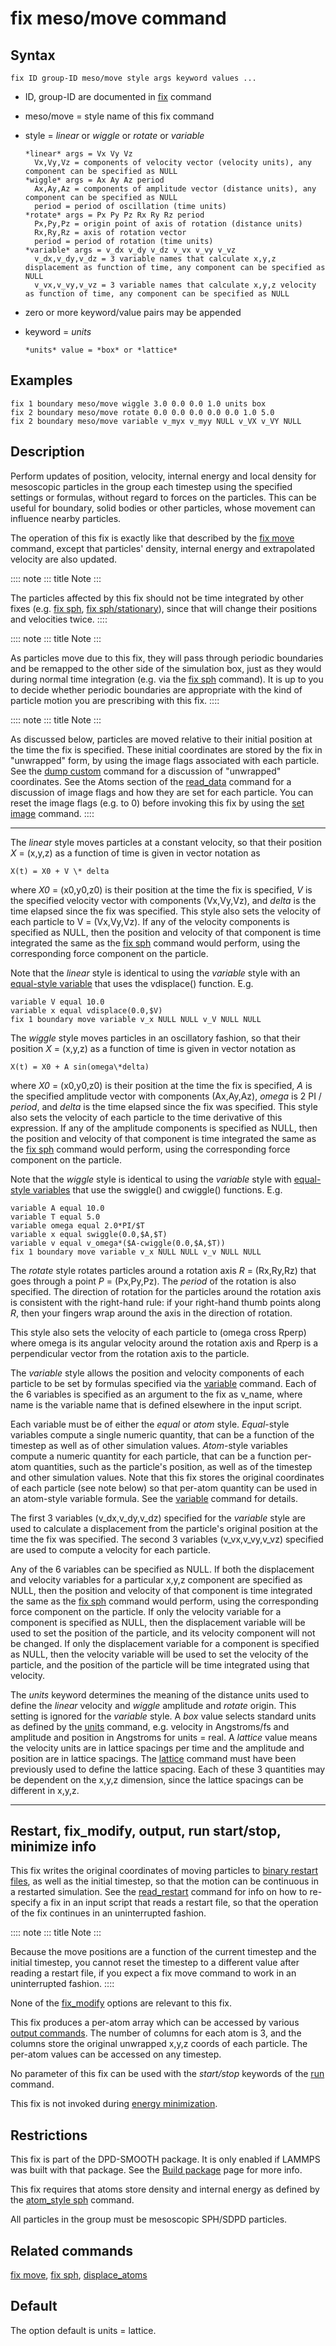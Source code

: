 # fix meso/move command

## Syntax

    fix ID group-ID meso/move style args keyword values ...

-   ID, group-ID are documented in [fix](fix) command

-   meso/move = style name of this fix command

-   style = *linear* or *wiggle* or *rotate* or *variable*

        *linear* args = Vx Vy Vz
          Vx,Vy,Vz = components of velocity vector (velocity units), any component can be specified as NULL
        *wiggle* args = Ax Ay Az period
          Ax,Ay,Az = components of amplitude vector (distance units), any component can be specified as NULL
          period = period of oscillation (time units)
        *rotate* args = Px Py Pz Rx Ry Rz period
          Px,Py,Pz = origin point of axis of rotation (distance units)
          Rx,Ry,Rz = axis of rotation vector
          period = period of rotation (time units)
        *variable* args = v_dx v_dy v_dz v_vx v_vy v_vz
          v_dx,v_dy,v_dz = 3 variable names that calculate x,y,z displacement as function of time, any component can be specified as NULL
          v_vx,v_vy,v_vz = 3 variable names that calculate x,y,z velocity as function of time, any component can be specified as NULL

-   zero or more keyword/value pairs may be appended

-   keyword = *units*

        *units* value = *box* or *lattice*

## Examples

``` LAMMPS
fix 1 boundary meso/move wiggle 3.0 0.0 0.0 1.0 units box
fix 2 boundary meso/move rotate 0.0 0.0 0.0 0.0 0.0 1.0 5.0
fix 2 boundary meso/move variable v_myx v_myy NULL v_VX v_VY NULL
```

## Description

Perform updates of position, velocity, internal energy and local density
for mesoscopic particles in the group each timestep using the specified
settings or formulas, without regard to forces on the particles. This
can be useful for boundary, solid bodies or other particles, whose
movement can influence nearby particles.

The operation of this fix is exactly like that described by the [fix
move](fix_move) command, except that particles\' density, internal
energy and extrapolated velocity are also updated.

:::: note
::: title
Note
:::

The particles affected by this fix should not be time integrated by
other fixes (e.g. [fix sph](fix_sph), [fix
sph/stationary](fix_sph_stationary)), since that will change their
positions and velocities twice.
::::

:::: note
::: title
Note
:::

As particles move due to this fix, they will pass through periodic
boundaries and be remapped to the other side of the simulation box, just
as they would during normal time integration (e.g. via the [fix
sph](fix_sph) command). It is up to you to decide whether periodic
boundaries are appropriate with the kind of particle motion you are
prescribing with this fix.
::::

:::: note
::: title
Note
:::

As discussed below, particles are moved relative to their initial
position at the time the fix is specified. These initial coordinates are
stored by the fix in \"unwrapped\" form, by using the image flags
associated with each particle. See the [dump custom](dump) command for a
discussion of \"unwrapped\" coordinates. See the Atoms section of the
[read_data](read_data) command for a discussion of image flags and how
they are set for each particle. You can reset the image flags (e.g. to
0) before invoking this fix by using the [set image](set) command.
::::

------------------------------------------------------------------------

The *linear* style moves particles at a constant velocity, so that their
position *X* = (x,y,z) as a function of time is given in vector notation
as

    X(t) = X0 + V \* delta

where *X0* = (x0,y0,z0) is their position at the time the fix is
specified, *V* is the specified velocity vector with components
(Vx,Vy,Vz), and *delta* is the time elapsed since the fix was specified.
This style also sets the velocity of each particle to V = (Vx,Vy,Vz). If
any of the velocity components is specified as NULL, then the position
and velocity of that component is time integrated the same as the [fix
sph](fix_sph) command would perform, using the corresponding force
component on the particle.

Note that the *linear* style is identical to using the *variable* style
with an [equal-style variable](variable) that uses the vdisplace()
function. E.g.

``` LAMMPS
variable V equal 10.0
variable x equal vdisplace(0.0,$V)
fix 1 boundary move variable v_x NULL NULL v_V NULL NULL
```

The *wiggle* style moves particles in an oscillatory fashion, so that
their position *X* = (x,y,z) as a function of time is given in vector
notation as

    X(t) = X0 + A sin(omega\*delta)

where *X0* = (x0,y0,z0) is their position at the time the fix is
specified, *A* is the specified amplitude vector with components
(Ax,Ay,Az), *omega* is 2 PI / *period*, and *delta* is the time elapsed
since the fix was specified. This style also sets the velocity of each
particle to the time derivative of this expression. If any of the
amplitude components is specified as NULL, then the position and
velocity of that component is time integrated the same as the [fix
sph](fix_sph) command would perform, using the corresponding force
component on the particle.

Note that the *wiggle* style is identical to using the *variable* style
with [equal-style variables](variable) that use the swiggle() and
cwiggle() functions. E.g.

``` LAMMPS
variable A equal 10.0
variable T equal 5.0
variable omega equal 2.0*PI/$T
variable x equal swiggle(0.0,$A,$T)
variable v equal v_omega*($A-cwiggle(0.0,$A,$T))
fix 1 boundary move variable v_x NULL NULL v_v NULL NULL
```

The *rotate* style rotates particles around a rotation axis *R* =
(Rx,Ry,Rz) that goes through a point *P* = (Px,Py,Pz). The *period* of
the rotation is also specified. The direction of rotation for the
particles around the rotation axis is consistent with the right-hand
rule: if your right-hand thumb points along *R*, then your fingers wrap
around the axis in the direction of rotation.

This style also sets the velocity of each particle to (omega cross
Rperp) where omega is its angular velocity around the rotation axis and
Rperp is a perpendicular vector from the rotation axis to the particle.

The *variable* style allows the position and velocity components of each
particle to be set by formulas specified via the [variable](variable)
command. Each of the 6 variables is specified as an argument to the fix
as v_name, where name is the variable name that is defined elsewhere in
the input script.

Each variable must be of either the *equal* or *atom* style.
*Equal*-style variables compute a single numeric quantity, that can be a
function of the timestep as well as of other simulation values.
*Atom*-style variables compute a numeric quantity for each particle,
that can be a function per-atom quantities, such as the particle\'s
position, as well as of the timestep and other simulation values. Note
that this fix stores the original coordinates of each particle (see note
below) so that per-atom quantity can be used in an atom-style variable
formula. See the [variable](variable) command for details.

The first 3 variables (v_dx,v_dy,v_dz) specified for the *variable*
style are used to calculate a displacement from the particle\'s original
position at the time the fix was specified. The second 3 variables
(v_vx,v_vy,v_vz) specified are used to compute a velocity for each
particle.

Any of the 6 variables can be specified as NULL. If both the
displacement and velocity variables for a particular x,y,z component are
specified as NULL, then the position and velocity of that component is
time integrated the same as the [fix sph](fix_sph) command would
perform, using the corresponding force component on the particle. If
only the velocity variable for a component is specified as NULL, then
the displacement variable will be used to set the position of the
particle, and its velocity component will not be changed. If only the
displacement variable for a component is specified as NULL, then the
velocity variable will be used to set the velocity of the particle, and
the position of the particle will be time integrated using that
velocity.

The *units* keyword determines the meaning of the distance units used to
define the *linear* velocity and *wiggle* amplitude and *rotate* origin.
This setting is ignored for the *variable* style. A *box* value selects
standard units as defined by the [units](units) command, e.g. velocity
in Angstroms/fs and amplitude and position in Angstroms for units =
real. A *lattice* value means the velocity units are in lattice spacings
per time and the amplitude and position are in lattice spacings. The
[lattice](lattice) command must have been previously used to define the
lattice spacing. Each of these 3 quantities may be dependent on the
x,y,z dimension, since the lattice spacings can be different in x,y,z.

------------------------------------------------------------------------

## Restart, fix_modify, output, run start/stop, minimize info

This fix writes the original coordinates of moving particles to [binary
restart files](restart), as well as the initial timestep, so that the
motion can be continuous in a restarted simulation. See the
[read_restart](read_restart) command for info on how to re-specify a fix
in an input script that reads a restart file, so that the operation of
the fix continues in an uninterrupted fashion.

:::: note
::: title
Note
:::

Because the move positions are a function of the current timestep and
the initial timestep, you cannot reset the timestep to a different value
after reading a restart file, if you expect a fix move command to work
in an uninterrupted fashion.
::::

None of the [fix_modify](fix_modify) options are relevant to this fix.

This fix produces a per-atom array which can be accessed by various
[output commands](Howto_output). The number of columns for each atom is
3, and the columns store the original unwrapped x,y,z coords of each
particle. The per-atom values can be accessed on any timestep.

No parameter of this fix can be used with the *start/stop* keywords of
the [run](run) command.

This fix is not invoked during [energy minimization](minimize).

## Restrictions

This fix is part of the DPD-SMOOTH package. It is only enabled if LAMMPS
was built with that package. See the [Build package](Build_package) page
for more info.

This fix requires that atoms store density and internal energy as
defined by the [atom_style sph](atom_style) command.

All particles in the group must be mesoscopic SPH/SDPD particles.

## Related commands

[fix move](fix_move), [fix sph](fix_sph),
[displace_atoms](displace_atoms)

## Default

The option default is units = lattice.
